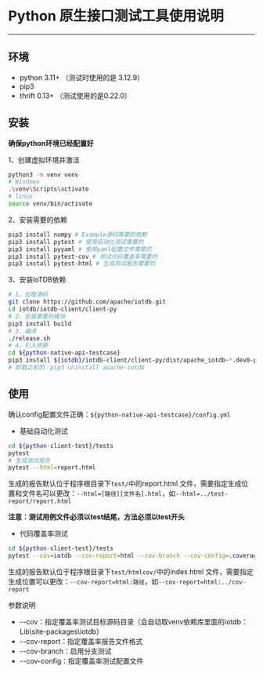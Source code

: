 # Python 原生接口测试工具使用说明

----

## 环境

- python 3.11+ （测试时使用的是 3.12.9）
- pip3
- thrift 0.13+ （测试使用的是0.22.0）

## 安装

**确保python环境已经配置好**

1、创建虚拟环境并激活

```bash
python3 -m venv venv
# Windows
.\venv\Scripts\activate
# linux
source venv/bin/activate
```

2、安装需要的依赖

```bash
pip3 install numpy # Example源码需要的依赖
pip3 install pytest # 使用自动化测试需要的
pip3 install pyyaml # 使用yaml配置文件需要的
pip3 install pytest-cov # 测试代码覆盖率需要的
pip3 install pytest-html # 生成测试报告需要的
```

3、安装IoTDB依赖

```bash
# 1、拉取源码
git clone https://github.com/apache/iotdb.git
cd iotdb/iotdb-client/client-py
# 2、安装需要的模块
pip3 install build
# 3、编译
./release.sh
# 4、引入依赖
cd ${python-native-api-testcase}
pip3 install ${iotdb}/iotdb-client/client-py/dist/apache_iotdb-*.dev0-py3-none-any.whl 
# 卸载之前的：pip3 uninstall apache-iotdb
```

## 使用

确认config配置文件正确：`${python-native-api-testcase}/config.yml`

- 基础自动化测试

```bash
cd ${python-client-test}/tests
pytest
# 生成测试报告
pytest --html=report.html
```

生成的报告默认位于程序根目录下`test/`中的report.html 文件，需要指定生成位置和文件名可以更改：`--html=[路径][文件名].html`，如`--html=../test-report/report.html`

**注意：测试用例文件必须以test结尾，方法必须以test开头**

- 代码覆盖率测试

```bash
cd ${python-client-test}/tests
pytest --cov=iotdb --cov-report=html --cov-branch --cov-config=.coveragerc
```

生成的报告默认位于程序根目录下`test/htmlcov/`中的index.html 文件，需要指定生成位置可以更改：`--cov-report=html:路径`，如`--cov-report=html:../cov-report`

参数说明

- --cov：指定覆盖率测试目标源码目录（会自动取venv依赖库里面的iotdb：Lib\site-packages\iotdb）
- --cov-report：指定覆盖率报告文件格式
- --cov-branch：启用分支测试
- --cov-config：指定覆盖率测试配置文件
